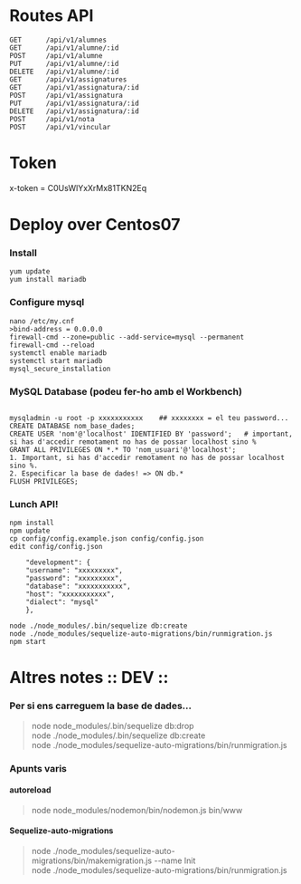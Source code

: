 
# Routes API
    GET      /api/v1/alumnes
    GET      /api/v1/alumne/:id
    POST     /api/v1/alumne
    PUT      /api/v1/alumne/:id
    DELETE   /api/v1/alumne/:id
    GET      /api/v1/assignatures
    GET      /api/v1/assignatura/:id
    POST     /api/v1/assignatura
    PUT      /api/v1/assignatura/:id
    DELETE   /api/v1/assignatura/:id
    POST     /api/v1/nota
    POST     /api/v1/vincular
# Token
x-token = C0UsWlYxXrMx81TKN2Eq

# Deploy over Centos07
### Install
    yum update
    yum install mariadb
### Configure mysql
~~~
nano /etc/my.cnf
>bind-address = 0.0.0.0
firewall-cmd --zone=public --add-service=mysql --permanent  
firewall-cmd --reload  
systemctl enable mariadb  
systemctl start mariadb  
mysql_secure_installation  
~~~
### MySQL Database (podeu fer-ho amb el Workbench)
~~~

mysqladmin -u root -p xxxxxxxxxxx    ## xxxxxxxx = el teu password...  
CREATE DATABASE nom_base_dades;  
CREATE USER 'nom'@'localhost' IDENTIFIED BY 'password';   # important, si has d'accedir remotament no has de possar localhost sino %  
GRANT ALL PRIVILEGES ON *.* TO 'nom_usuari'@'localhost';   
1. Important, si has d'accedir remotament no has de possar localhost sino %.  
2. Especificar la base de dades! => ON db.*  
FLUSH PRIVILEGES;  
~~~
### Lunch API!
~~~
npm install  
npm update  
cp config/config.example.json config/config.json  
edit config/config.json  

    "development": {  
    "username": "xxxxxxxxx",  
    "password": "xxxxxxxxx",   
    "database": "xxxxxxxxxxx",  
    "host": "xxxxxxxxxxx",  
    "dialect": "mysql"  
    },  

node ./node_modules/.bin/sequelize db:create
node ./node_modules/sequelize-auto-migrations/bin/runmigration.js  
npm start  
~~~
# Altres notes :: DEV ::
### Per si ens carreguem la base de dades...
> node node_modules/.bin/sequelize db:drop  
> node ./node_modules/.bin/sequelize db:create  
> node ./node_modules/sequelize-auto-migrations/bin/runmigration.js  
### Apunts varis
#### autoreload
> node node_modules/nodemon/bin/nodemon.js bin/www  
#### Sequelize-auto-migrations
> node ./node_modules/sequelize-auto-migrations/bin/makemigration.js --name Init  
> node ./node_modules/sequelize-auto-migrations/bin/runmigration.js  